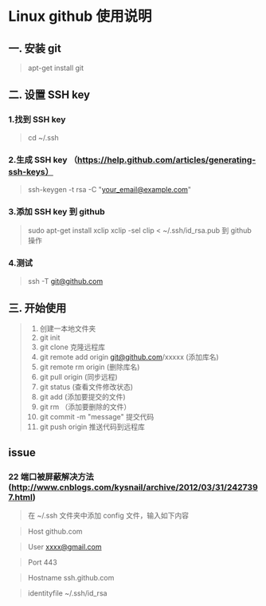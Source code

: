 Linux github 使用说明
====================

一. 安装 git
----------
> apt-get install git


二. 设置 SSH key
-------------

### 1.找到 SSH key
> cd ~/.ssh

### 2.生成 SSH key （https://help.github.com/articles/generating-ssh-keys）
> ssh-keygen -t rsa -C "your_email@example.com"

### 3.添加 SSH key 到 github
> sudo apt-get install xclip
> xclip -sel clip < ~/.ssh/id_rsa.pub
> 到 github 操作

### 4.测试
> ssh -T git@github.com


三. 开始使用
----------
> 1. 创建一本地文件夹
> 2. git init
> 3. git clone 克隆远程库
> 4. git remote add origin git@github.com/xxxxx (添加库名)
> 5. git remote rm origin (删除库名)
> 6. git pull origin (同步远程)
> 7. git status (查看文件修改状态)
> 8. git add <filename> (添加要提交的文件)
> 9. git rm <filename> （添加要删除的文件）
> 10. git commit -m "message" 提交代码
> 11. git push origin 推送代码到远程库

issue
------
### 22 端口被屏蔽解决方法 (http://www.cnblogs.com/kysnail/archive/2012/03/31/2427397.html)
> 在 ~/.ssh 文件夹中添加 config 文件，输入如下内容    

> Host github.com

> User xxxx@gmail.com

> Port 443

> Hostname ssh.github.com

> identityfile ~/.ssh/id_rsa




